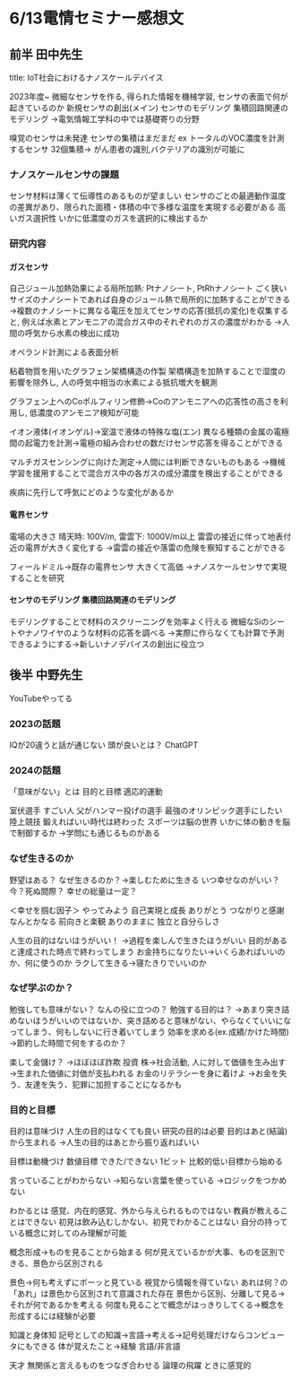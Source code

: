 # 6/13電情セミナー感想文

## 前半 田中先生
title: IoT社会におけるナノスケールデバイス

2023年度~ 微細なセンサを作る, 得られた情報を機械学習, センサの表面で何が起きているのか
新規センサの創出(メイン) センサのモデリング 集積回路関連のモデリング
→電気情報工学科の中では基礎寄りの分野

嗅覚のセンサは未発達
センサの集積はまだまだ
ex トータルのVOC濃度を計測するセンサ 32個集積→ がん患者の識別,バクテリアの識別が可能に

### ナノスケールセンサの課題
センサ材料は薄くて伝導性のあるものが望ましい
センサのごとの最適動作温度の差異があり、限られた面積・体積の中で多様な温度を実現する必要がある
高いガス選択性 いかに低濃度のガスを選択的に検出するか

### 研究内容
#### ガスセンサ
自己ジュール加熱効果による局所加熱: Ptナノシート, PtRhナノシート ごく狭いサイズのナノシートであれば自身のジュール熱で局所的に加熱することができる
→複数のナノシートに異なる電圧を加えてセンサの応答(抵抗の変化)を収集すると, 例えば水素とアンモニアの混合ガス中のそれぞれのガスの濃度がわかる
→人間の呼気から水素の検出に成功

オペランド計測による表面分析

粘着物質を用いたグラフェン架橋構造の作製
架橋構造を加熱することで湿度の影響を除外し, 人の呼気中相当の水素による抵抗増大を観測

グラフェン上へのCoポルフィリン修飾→Coのアンモニアへの応答性の高さを利用し, 低濃度のアンモニア検知が可能

イオン液体(イオンゲル)→室温で液体の特殊な塩(エン) 異なる種類の金属の電極間の起電力を計測→電極の組み合わせの数だけセンサ応答を得ることができる

マルチガスセンシングに向けた測定→人間には判断できないものもある
→機械学習を援用することで混合ガス中の各ガスの成分濃度を検出することができる

疾病に先行して呼気にどのような変化があるか

#### 電界センサ
電場の大きさ
晴天時: 100V/m, 雷雲下: 1000V/m以上
雷雲の接近に伴って地表付近の電界が大きく変化する
→雷雲の接近や落雷の危険を察知することができる

フィールドミル→既存の電界センサ 大きくて高価
→ナノスケールセンサで実現することを研究

#### センサのモデリング 集積回路関連のモデリング
モデリングすることで材料のスクリーニングを効率よく行える
微細なSiのシートやナノワイヤのような材料の応答を調べる
→実際に作らなくても計算で予測できるようにする→新しいナノデバイスの創出に役立つ


## 後半 中野先生
YouTubeやってる

### 2023の話題
IQが20違うと話が通じない
頭が良いとは？
ChatGPT

### 2024の話題
「意味がない」とは
目的と目標
適応的運動

室伏選手 すごい人 父がハンマー投げの選手 最強のオリンピック選手にしたい
陸上競技 鍛えればいい時代は終わった スポーツは脳の世界 いかに体の動きを脳で制御するか
→学問にも通じるものがある

### なぜ生きるのか
野望はある？
なぜ生きるのか？→楽しむために生きる
いつ幸せなのがいい？今？死ぬ間際？ 幸せの総量は一定？

＜幸せを掴む因子＞
やってみよう 自己実現と成長
ありがとう つながりと感謝
なんとかなる 前向きと楽観
ありのままに 独立と自分らしさ

人生の目的はないほうがいい！
→過程を楽しんで生きたほうがいい
目的があると達成された時点で終わってしまう
お金持ちになりたい→いくらあればいいのか、何に使うのか
ラクして生きる→寝たきりでいいのか

### なぜ学ぶのか？
勉強しても意味がない？
なんの役に立つの？
勉強する目的は？
→あまり突き詰めないほうがいいのではないか、突き詰めると意味がない、やらなくていいになってしまう、何もしないに行き着いてしまう
効率を求める(ex.成績/かけた時間)
→節約した時間で何をするのか？

楽して金儲け？
→ほぼほぼ詐欺
投資 株→社会活動, 人に対して価値を生み出す→生まれた価値に対価が支払われる
お金のリテラシーを身に着けよ
→お金を失う、友達を失う、犯罪に加担することになるかも

### 目的と目標
目的は意味づけ
人生の目的はなくても良い
研究の目的は必要
目的はあと(結論)から生まれる
→人生の目的はあとから振り返ればいい

目標は動機づけ
数値目標
できた/できない 1ビット
比較的低い目標から始める

言っていることがわからない
→知らない言葉を使っている
→ロジックをつかめない

わかるとは
感覚、内在的感覚、外から与えられるものではない
教員が教えることはできない
初見は飲み込むしかない、初見でわかることはない
自分の持っている概念に対してのみ理解が可能

概念形成→ものを見ることから始まる 何が見えているかが大事、ものを区別できる、景色から区別される

景色→何も考えずにボーッと見ている 視覚から情報を得ていない あれは何？の「あれ」は景色から区別されて意識された存在
景色から区別、分離して見る→それが何であるかを考える
何度も見ることで概念がはっきりしてくる→概念を形成するには経験が必要

知識と身体知
記号としての知識→言語→考える→記号処理だけならコンピュータにもできる
体が覚えたこと→経験
言語/非言語

天才
無関係と言えるものをつなぎ合わせる
論理の飛躍
ときに感覚的
